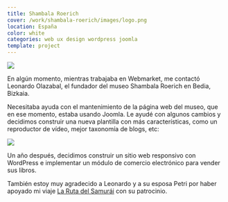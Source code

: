 ```yaml
---
title: Shambala Roerich
cover: /work/shambala-roerich/images/logo.png
location: España
color: white
categories: web ux design wordpress joomla
template: project
---
```


![](/work/shambala-roerich/images/1.png)

En algún momento, mientras trabajaba en Webmarket, me contactó Leonardo Olazabal, el fundador del museo Shambala Roerich en Bedia, Bizkaia.

Necesitaba ayuda con el mantenimiento de la página web del museo, que en ese momento, estaba usando Joomla. Le ayudé con algunos cambios y decidimos construir una nueva plantilla con más características, como un reproductor de vídeo, mejor taxonomía de blogs, etc:

![](/work/shambala-roerich/images/2.png)

Un año después, decidimos construir un sitio web responsivo con WordPress e implementar un módulo de comercio electrónico para vender sus libros.

También estoy muy agradecido a Leonardo y a su esposa Petri por haber apoyado mi viaje [La Ruta del Samurái](/samurai-route) con su patrocinio.
